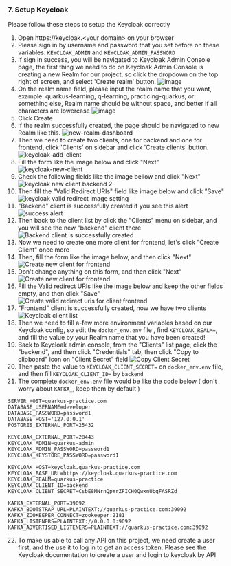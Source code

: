 ### 7. Setup Keycloak 
Please follow these steps to setup the Keycloak correctly

1. Open https://keycloak.<your domain\> on your browser
2. Please sign in by username and password that you set before on these variables: ``KEYCLOAK_ADMIN`` and ``KEYCLOAK_ADMIN_PASSWORD``
3. If sign in success, you will be navigated to Keycloak Admin Console page, the first thing we need to do on Keycloak Admin Console is creating a new Realm for our project,
   so click the dropdown on the top right of screen, and select 'Create realm' button.
   ![image](/docs/img/keycloak-select-realm.png)
4. On the realm name field, please input the realm name that you want, example: quarkus-learning, q-learning, practicing-quarkus, or something else,
   Realm name should be without space, and better if all characters are lowercase
   ![image](/docs/img/keycloak-new-realm.png)
5. Click Create
6. If the realm successfully created, the page should be navigated to new Realm like this.
   ![new-realm-dashboard](/docs/img/new-realm-dashboard.png)
7. Then we need to create two clients, one for backend and one for frontend, click 'Clients' on sidebar and click 'Create clients' button.
   ![keycloak-add-client](/docs/img/keycloak-add-client.png)
8. Fill the form like the image below and click "Next"<br/>
   ![keycloak-new-client](/docs/img/keycloak-new-client.png)
9. Check the following fields like the image bellow and click "Next" <br/>
   ![keycloak new client backend 2](/docs/img/keycloak-new-client-backend-2.png)
10. Then fill the "Valid Redirect URIs" field like image below and click "Save" <br/>
    ![keycloak valid redirect image setting](/docs/img/keycloak-new-client-backend-3.png)
11. "Backend" client is successfully created if you see this alert
    ![success alert](/docs/img/keycloak-create-client-success.png)
12. Then back to the client list by click the "Clients" menu on sidebar, and you will see the new "backend" client there
    ![Backend client is successfully created](/docs/img/keycloak-new-backend-client-success.png)
13. Now we need to create one more client for frontend,
    let's click "Create Client" once more
14. Then, fill the form like the image below, and then click "Next"
    ![Create new client for frontend](/docs/img/keycloak-new-client-frontend.png)
15. Don't change anything on this form, and then click "Next"
    ![Create new client for frontend](/docs/img/keycloak-new-client-frontend-2.png)
16. Fill the Valid redirect URIs like the image below and keep the other fields empty, and then click "Save"
    ![Create valid redirect uris for client frontend](/docs/img/keycloak-new-client-frontend-3.png)
17. "Frontend" client is successfully created, now we have two clients
    ![Keycloak client list](/docs/img/keycloak-client-list.png)
18. Then we need to fill a-few more environment variables based on our Keycloak config, so edit the ``docker_env.env`` file
    , find ``KEYCLOAK_REALM=``, and fill the value by your Realm name that you have been created!
19. Back to Keycloak admin console, from the "Clients" list page, click the "backend", and then click "Credentials" tab, then
    click "Copy to clipboard" icon on "Client Secret" field
    ![Copy Client Secret](/docs/img/keycloak-copy-client-secret.png)
20. Then paste the value to ``KEYCLOAK_CLIENT_SECRET=`` on ``docker_env.env`` file, and then fill ``KEYCLOAK_CLIENT_ID=`` by ``backend``
21. The complete ``docker_env.env`` file would be like the code below ( don't worry about ``KAFKA_``, keep them by default )
```shell
SERVER_HOST=quarkus-practice.com
DATABASE_USERNAME=developer
DATABASE_PASSWORD=password1
DATABASE_HOST='127.0.0.1'
POSTGRES_EXTERNAL_PORT=25432

KEYCLOAK_EXTERNAL_PORT=28443
KEYCLOAK_ADMIN=quarkus-admin
KEYCLOAK_ADMIN_PASSWORD=password1
KEYCLOAK_KEYSTORE_PASSWORD=password1

KEYCLOAK_HOST=keycloak.quarkus-practice.com
KEYCLOAK_BASE_URL=https://keycloak.quarkus-practice.com
KEYCLOAK_REALM=quarkus-practice
KEYCLOAK_CLIENT_ID=backend
KEYCLOAK_CLIENT_SECRET=CsbE8MNrnQpYrZFICH0QwxnUbqFASRZd

KAFKA_EXTERNAL_PORT=39092
KAFKA_BOOTSTRAP_URL=PLAINTEXT://quarkus-practice.com:39092
KAFKA_ZOOKEEPER_CONNECT=zookeeper:2181
KAFKA_LISTENERS=PLAINTEXT://0.0.0.0:9092
KAFKA_ADVERTISED_LISTENERS=PLAINTEXT://quarkus-practice.com:39092
```
22. To make us able to call any API on this project, we need create a user first, and the use it to log in to get an access token.
    Please see the Keycloak documentation to create a user and login to keycloak by API
